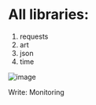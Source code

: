 # All libraries:

1. requests
2. art
3. json
4. time 

![image](https://user-images.githubusercontent.com/104256395/224484837-002a965b-284d-488f-93a9-6a7f118f2257.png)


Write: Monitoring
